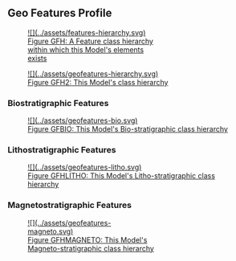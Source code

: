 ## Geo Features Profile

<a href="assets/features-hierarchy.svg">
<figure id="figure-bh" markdown style="width:50%">
  ![](../assets/features-hierarchy.svg)
  <figcaption>Figure GFH: A Feature class hierarchy within which this Model's elements exists</figcaption>
</figure>
</a>


<a href="assets/geofeatures-hierarchy.svg">
<figure id="figure-bh" markdown>
  ![](../assets/geofeatures-hierarchy.svg)
  <figcaption>Figure GFH2: This Model's class hierarchy</figcaption>
</figure>
</a>


### Biostratigraphic Features

<a href="assets/geofeatures-bio.svg">
<figure id="figure-bh" markdown>
  ![](../assets/geofeatures-bio.svg)
  <figcaption>Figure GFBIO: This Model's Bio-stratigraphic class hierarchy</figcaption>
</figure>
</a>

### Lithostratigraphic Features

<a href="assets/geofeatures-litho.svg">
<figure id="figure-bh" markdown>
  ![](../assets/geofeatures-litho.svg)
  <figcaption>Figure GFHLITHO: This Model's Litho-stratigraphic class hierarchy</figcaption>
</figure>
</a>

### Magnetostratigraphic Features

<a href="assets/geofeatures-magneto.svg">
<figure id="figure-bh" markdown style="width:50%">
  ![](../assets/geofeatures-magneto.svg)
  <figcaption>Figure GFHMAGNETO: This Model's Magneto-stratigraphic class hierarchy</figcaption>
</figure>
</a>